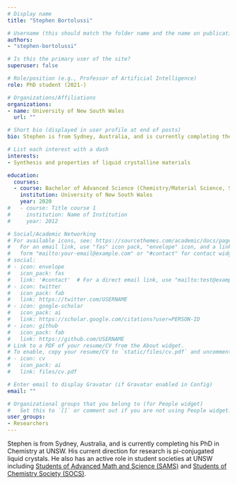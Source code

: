 ```yaml
---
# Display name
title: "Stephen Bortolussi"

# Username (this should match the folder name and the name on publications)
authors:
- "stephen-bortolussi"

# Is this the primary user of the site?
superuser: false

# Role/position (e.g., Professor of Artificial Intelligence)
role: PhD student (2021-)

# Organizations/Affiliations
organizations:
- name: University of New South Wales
  url: ""

# Short bio (displayed in user profile at end of posts)
bio: Stephen is from Sydney, Australia, and is currently completing the Honours year of a Bachelor of Advanced Science (Chemistry/Material Science, Statistics minor) at UNSW. His current direction for research is pi-conjugated liquid crystals. He also has an active role in student societies at UNSW including [Students of Advanced Math and Science (SAMS)](https://www.facebook.com/groups/unsw.sams/) and [Students of Chemistry Society (SOCS)](https://www.chemistry.unsw.edu.au/current-students/undergraduate/socs). 

# List each interest with a dash
interests:
- Synthesis and properties of liquid crystalline materials

education:
  courses:
  - course: Bachelor of Advanced Science (Chemistry/Material Science, Statistics minor)
    institution: University of New South Wales
    year: 2020
#   - course: Title course 1
#     institution: Name of Institution
#     year: 2012

# Social/Academic Networking
# For available icons, see: https://sourcethemes.com/academic/docs/page-builder/#icons
#   For an email link, use "fas" icon pack, "envelope" icon, and a link in the
#   form "mailto:your-email@example.com" or "#contact" for contact widget.
# social:
# - icon: envelope
#   icon_pack: fas
#   link: '#contact'  # For a direct email link, use "mailto:test@example.org".
# - icon: twitter
#   icon_pack: fab
#   link: https://twitter.com/USERNAME
# - icon: google-scholar
#   icon_pack: ai
#   link: https://scholar.google.com/citations?user=PERSON-ID
# - icon: github
#   icon_pack: fab
#   link: https://github.com/USERNAME
# Link to a PDF of your resume/CV from the About widget.
# To enable, copy your resume/CV to `static/files/cv.pdf` and uncomment the lines below.
# - icon: cv
#   icon_pack: ai
#   link: files/cv.pdf

# Enter email to display Gravatar (if Gravatar enabled in Config)
email: ""

# Organizational groups that you belong to (for People widget)
#   Set this to `[]` or comment out if you are not using People widget.
user_groups:
- Researchers
---
```

Stephen is from Sydney, Australia, and is currently completing his PhD in Chemistry at UNSW. His current direction for research is pi-conjugated liquid crystals. He also has an active role in student societies at UNSW including [Students of Advanced Math and Science (SAMS)](https://www.facebook.com/groups/unsw.sams/) and [Students of Chemistry Society (SOCS)](https://www.chemistry.unsw.edu.au/current-students/undergraduate/socs).
